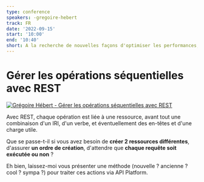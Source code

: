 ```yaml
---
type: conference
speakers: -gregoire-hebert
track: FR
date: '2022-09-15'
start: '10:00'
end: '10:40'
short: A la recherche de nouvelles façons d'optimiser les performances, et de gérer des actions multiples (parfois séquentielles) ? Découvrons comment le passé et le futur peuvent se combiner dans une API REST.
---
```


# Gérer les opérations séquentielles avec REST

[![Grégoire Hébert - Gérer les opérations séquentielles avec REST](https://img.youtube.com/vi/3QdSR1V-7F4/0.jpg)](https://www.youtube.com/watch?v=3QdSR1V-7F4&list=PL3hoUDjLa7eQfYOEmuQNG8he3AeOeWaz8&index=26)

Avec REST, chaque opération est liée à une ressource, avant tout une combinaison d'un IRI, d'un verbe, et éventuellement des en-têtes et d'une charge utile.

Que se passe-t-il si vous avez besoin de **créer 2 ressources différentes**, d'assurer **un ordre de création**, d'attendre que **chaque requête soit exécutée ou non** ?

Eh bien, laissez-moi vous présenter une méthode (nouvelle ? ancienne ? cool ? sympa ?) pour traiter ces actions via API Platform.



